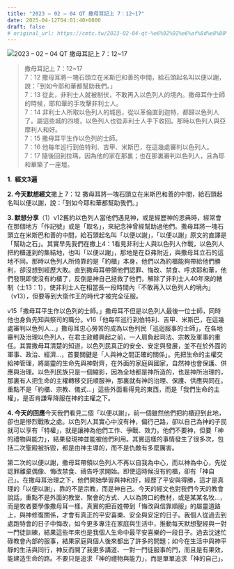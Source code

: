 ```yaml
---
title: "2023 – 02 – 04 QT 撒母耳記上 7：12~17"
date: 2025-04-12T04:01:40+0800
draft: false
# original_url: https://cmtc.tw/2023-02-04-qt-%e6%92%92%e6%af%8d%e8%80%b3%e8%a8%98%e4%b8%8a-7%ef%bc%9a1217
---
```


![2023 – 02 – 04 QT 撒母耳記上 7：12\~17](/images/qt.jpg  "2023 – 02 – 04 QT 撒母耳記上 7：12\~17")

> 撒母耳記上 7：12\~17  
> 7：12 撒母耳將一塊石頭立在米斯巴和善的中間，給石頭起名叫以便以謝，說：「到如今耶和華都幫助我們。」  
> 7：13 從此，非利士人就被制伏，不敢再入以色列人的境內。撒母耳作士師的時候，耶和華的手攻擊非利士人。  
> 7：14 非利士人所取以色列人的城邑，從以革倫直到迦特，都歸以色列人了。屬這些城的四境，以色列人也從非利士人手下收回。那時以色列人與亞摩利人和好。  
> 7：15 撒母耳平生作以色列的士師。  
> 7：16 他每年巡行到伯特利、吉甲、米斯巴，在這幾處審判以色列人。  
> 7：17 隨後回到拉瑪，因為他的家在那裏；也在那裏審判以色列人，且為耶和華築了一座壇。

**1.  經文3遍**

**2. 今天默想經文**撒上 7：12 撒母耳將一塊石頭立在米斯巴和善的中間，給石頭起名叫以便以謝，說：「到如今耶和華都幫助我們。」

**3. 默想分享**（1）v12舊約以色列人當他們遇見神，或是經歷神的恩典時，經常會在那個地方「作記號」或是「取名」，來紀念神曾經幫助過他們。撒母耳將一塊石頭立在米斯巴和善的中間，給石頭起名叫「以便以謝」，「以便以謝」原文的直譯是「幫助之石」。其實早先我們在撒上4：1看見非利士人與以色列人作戰，以色列人把約櫃運到的集結地，也叫「以便以謝」，那地是在亞弗附近，與撒母耳立石的這地不同。那時以色列人所倚靠的是「約櫃」本身，他們以為約櫃能夠帶給他們勝利，卻沒想到經歷大敗。直到撒母耳帶領他們認罪、悔改、禁食、呼求耶和華，他們發現即使沒有約櫃了，反倒是神自己拯救了他們，解除了非利士人40年來的轄制（士13：1），使非利士人在相當長一段時間內「不敢再入以色列人的境內」（v13），但要等到大衛作王的時代才被完全征服。

v15「撒母耳平生作以色列的士師。」撒母耳不但是以色列人最後一位士師，同時他也身負先知與祭司的職分。v16「他每年巡行到伯特利、吉甲、米斯巴，在這幾處審判以色列人…」撒母耳忠心勞苦的成為以色列民「巡迴服事的士師」，在各地審判及治理以色列人，在君主政體興起之前，一人肩負起司法、宗教及軍事的重任。其實撒母耳清楚的知道，以色列民真正的安全、安定與發展，並不在於外面的軍事、政治、經濟…，首要關鍵是「人與神之間正確的關係」。先把生命的主權交給神管理，將屬靈的生命先與神對齊，在外面的家庭與國家，自然神也會保護、供應與治理。以色列民族只是一個縮影，因為全地都是神所造的，也是神所治理的，那裏有人把生命的主權轉移交託順服神，那裏就有神的治理、保護、供應與同在。重點不是「約櫃、宗教、儀式…」這些外面看得見的東西，而是「我們生命的主權」，是否肯謙卑降服在神的主權之下。

**4. 今天的回應**今天我們看見二個「以便以謝」，前一個雖然他們把約櫃迎到此地，卻也是慘烈戰敗之處。以色列人其實心中沒有神，偏行己路，卻以自己為神的子民就可以享有「特權」，就是讓神為他們工作、爭戰、效力。他們不要神，但要「神的禮物與能力」，結果發現神並能被他們利用。其實這樣的事情發生了很多次，包括二次聖殿被拆毀，都是由神主導的，而不是仇敵有多麼厲害。

第二次的以便以謝，撒母耳帶領以色列人不再以自我為中心，而以神為中心，先從認罪離棄偶像、悔改禁食、禱告呼求開始。即使這時候沒有約櫃，卻有「神自己」。在撒母耳治理之下，他們開始學習與神和好，經歷了平安與得勝，這才是真理的「以便以謝」，靠的不是宗教，而是神自己。今天的經文也對我們今天的教會說話，重點不是外面的教堂、聚會的方式、人以為誇口的教材，或是某某名牧…，而是牧者要學像撒母耳一樣，真實的把百姓帶到「悔改與信靠順服」的屬靈道路上，與神修復關係，才會有真正的平安喜樂、安全與安定的日子。我個人從過去到處跑特會的日子中悔改，如今更多專注在家庭與生活中，推動每天默想聖經與一對一門徒訓練，結果這些年來也是我個人生命中最平安喜樂的一段日子。過去沈迷忙碌教會內部的服事，結果家庭與個人後來都出了許多的問題；如今在生活中與神平靜的生活與同行，神反而開了我更多講道、一對一門徒服事的門，而且是有果效，能建造生命的路。不要只是追求「神的禮物與能力」，而是單單追求「神的自己」。